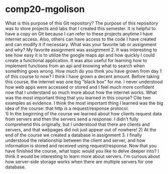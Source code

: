 # comp20-mgolison

What is this purpose of this Git repository? 
	The purpose of this repository was to store projects and labs that I created
	this semester.  It is helpful to have a copy on Git because I can refer to
	these projects anytime I have internet access.   Also, others can have access 
	to the code I have created and can modify it if necessary.
What was your favorite lab or assignment and why?
	My favorite assignment was assignment 2.  It was interesting to see how easy
	it is to utilize the google maps api and how quickly I could create a 
	functional application.  It was also useful for learning how to implement
	functions from an api and knowing what to search when something goes wrong.
How much do you think you have grown from day 1 of this course to now?
	I think I have grown a decent amount.  Before taking this course, the internet
	was one big "black box" for me.  I never understood how web apps were accessed
	or stored and I feel much more confident now that I understand so much more 
	about how the internet works.
What was the most important thing that you learned in this course? Cite two examples as evidence.
	I think the most important thing I learned was the big idea of the course: that
	http is a request/response protocol.  
	1) In the beginning of the course we learned about how clients request data from
		servers and then the servers send a response.  I didn't fully comprehend this
		originally, but I understood that there are clients and servers, and that 
		webpages did not just appear out of nowhere!
	2) At the end of the course we created a database in assignment 3.  I finally 
		understood the relationship between the client and server, and how information
		is stored and received using request/response.
Now that you have finished the course, what topic would you like to delve deeper into?
	I think it would be interesting to learn more about servers.  I'm curious about 
	how server-side storage works when there are multiple servers for one database.
